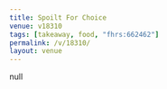 ```yaml
---
title: Spoilt For Choice
venue: v18310
tags: [takeaway, food, "fhrs:662462"]
permalink: /v/18310/
layout: venue
---
```

null